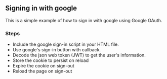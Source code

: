 ## Signing in with google

This is a simple example of how to sign in with google using Google OAuth.

### Steps

- Include the google sign-in script in your HTML file.
- Use google's sign-in button with callback.
- Decode the json web token (JWT) to get the user's information.
- Store the cookie to persist on reload
- Expire the cookie on sign-out
- Reload the page on sign-out
